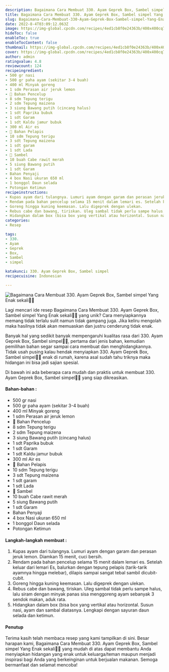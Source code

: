 ```yaml
---
description: Bagaimana Cara Membuat 330. Ayam Geprek Box, Sambel simpel Yang Enak sekali"
title: Bagaimana Cara Membuat 330. Ayam Geprek Box, Sambel simpel Yang Enak sekali
slug: Bagaimana-Cara-Membuat-330-Ayam-Geprek-Box-Sambel-simpel-Yang-Enak-sekali
date: 2022-8-4T03:09:12.063Z
image: https://img-global.cpcdn.com/recipes/4ed1cb8f0e24363b/400x400cq70/photo.jpg
hideToc: false
enableToc: true
enableTocContent: false
thumbnail: https://img-global.cpcdn.com/recipes/4ed1cb8f0e24363b/400x400cq70/photo.jpg
cover: https://img-global.cpcdn.com/recipes/4ed1cb8f0e24363b/400x400cq70/photo.jpg
author: admin
ratingvalue: 4.8
reviewcount: 124
recipeingredient:
- 500 gr nasi
- 500 gr paha ayam (sekitar 3-4 buah)
- 400 ml Minyak goreng
- 1 sdm Perasan air jeruk lemon
- 🌸 Bahan Pencelup
- 8 sdm Tepung terigu
- 2 sdm Tepung maizena
- 3 siung Bawang putih (cincang halus)
- 1 sdt Paprika bubuk
- 1 sdt Garam
- 1 sdt Kaldu jamur bubuk
- 300 ml Air es
- 🌸 Bahan Pelapis
- 10 sdm Tepung terigu
- 3 sdt Tepung maizena
- 1 sdt garam
- 1 sdt Lada
- 🌸 Sambel
- 10 buah Cabe rawit merah
- 5 siung Bawang putih
- 1 sdt Garam
- Bahan Penyaji
- 4 box Nasi ukuran 650 ml
- 1 bonggol Daun selada
- Potongan Ketimun
recipeinstructions:
- Kupas ayam dari tulangnya. Lumuri ayam dengan garam dan perasan jeruk lemon. Diamkan 15 menit, cuci bersih.
- Rendam pada bahan pencelup selama 15 menit dalam lemari es. Setelah keluar dari lemari Es, balurkan dengan tepung pelapis (tarik-tarik ayamnya hingga melebar), dilapis sampai sangat tebal sambil dicubit-cubit.
- Goreng hingga kuning keemasan. Lalu digeprek dengan ulekan.
- Rebus cabe dan bawang, tiriskan. Uleg sambal tidak perlu sampe halus, lalu siram dengan minyak panas sisa menggoreng ayam sebanyak 3 sendok makan, aduk rata.
- Hidangkan dalam box (bisa box yang vertikal atau horizontal. Susun nasi, ayam dan sambal diatasnya. Lengkapi dengan sayuran daun selada dan ketimun.
categories:
- Resep

tags:
- 330.
- Ayam
- Geprek
- Box,
- Sambel
- simpel

katakunci: 330. Ayam Geprek Box, Sambel simpel
recipecuisine: Indonesian

---
```


![Bagaimana Cara Membuat 330. Ayam Geprek Box, Sambel simpel Yang Enak sekali👩‍🍳](https://img-global.cpcdn.com/recipes/4ed1cb8f0e24363b/400x400cq70/photo.jpg)

Lagi mencari ide resep Bagaimana Cara Membuat 330. Ayam Geprek Box, Sambel simpel Yang Enak sekali👩‍🍳 yang unik? Cara menyiapkannya memang tidak terlalu sulit namun tidak gampang juga. Jika keliru mengolah maka hasilnya tidak akan memuaskan dan justru cenderung tidak enak.

Banyak hal yang sedikit banyak mempengaruhi kualitas rasa dari 330. Ayam Geprek Box, Sambel simpel👩‍🍳, pertama dari jenis bahan, kemudian pemilihan bahan segar sampai cara membuat dan menghidangkannya. Tidak usah pusing kalau hendak menyiapkan 330. Ayam Geprek Box, Sambel simpel👩‍🍳 enak di rumah, karena asal sudah tahu triknya maka hidangan ini bisa jadi sajian spesial.

Di bawah ini ada beberapa cara mudah dan praktis untuk membuat 330. Ayam Geprek Box, Sambel simpel👩‍🍳 yang siap dikreasikan.

<!--inarticleads1-->

#### Bahan-bahan :

- 500 gr nasi
- 500 gr paha ayam (sekitar 3-4 buah)
- 400 ml Minyak goreng
- 1 sdm Perasan air jeruk lemon
- 🌸 Bahan Pencelup
- 8 sdm Tepung terigu
- 2 sdm Tepung maizena
- 3 siung Bawang putih (cincang halus)
- 1 sdt Paprika bubuk
- 1 sdt Garam
- 1 sdt Kaldu jamur bubuk
- 300 ml Air es
- 🌸 Bahan Pelapis
- 10 sdm Tepung terigu
- 3 sdt Tepung maizena
- 1 sdt garam
- 1 sdt Lada
- 🌸 Sambel
- 10 buah Cabe rawit merah
- 5 siung Bawang putih
- 1 sdt Garam
- Bahan Penyaji
- 4 box Nasi ukuran 650 ml
- 1 bonggol Daun selada
- Potongan Ketimun

<!--inarticleads2-->

#### Langkah-langkah membuat :

1. Kupas ayam dari tulangnya. Lumuri ayam dengan garam dan perasan jeruk lemon. Diamkan 15 menit, cuci bersih.
1. Rendam pada bahan pencelup selama 15 menit dalam lemari es. Setelah keluar dari lemari Es, balurkan dengan tepung pelapis (tarik-tarik ayamnya hingga melebar), dilapis sampai sangat tebal sambil dicubit-cubit.
1. Goreng hingga kuning keemasan. Lalu digeprek dengan ulekan.
1. Rebus cabe dan bawang, tiriskan. Uleg sambal tidak perlu sampe halus, lalu siram dengan minyak panas sisa menggoreng ayam sebanyak 3 sendok makan, aduk rata.
1. Hidangkan dalam box (bisa box yang vertikal atau horizontal. Susun nasi, ayam dan sambal diatasnya. Lengkapi dengan sayuran daun selada dan ketimun.

#### Penutup

Terima kasih telah membaca resep yang kami tampilkan di sini. Besar harapan kami, Bagaimana Cara Membuat 330. Ayam Geprek Box, Sambel simpel Yang Enak sekali👩‍🍳 yang mudah di atas dapat membantu Anda menyiapkan hidangan yang enak untuk keluarga/teman maupun menjadi inspirasi bagi Anda yang berkeinginan untuk berjualan makanan. Semoga bermanfaat dan selamat mencoba!